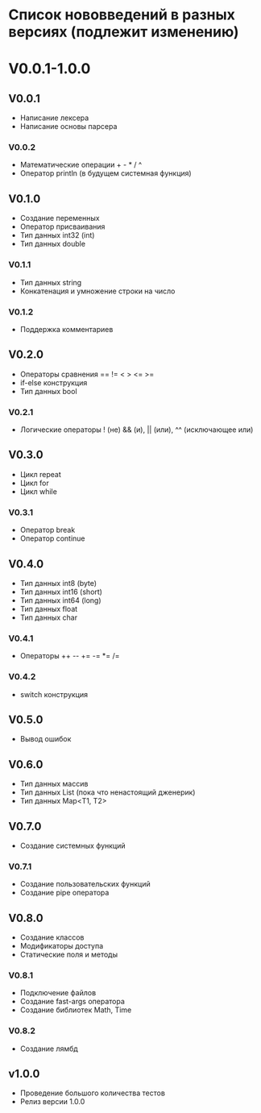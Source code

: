 # Список нововведений в разных версиях (подлежит изменению)

# V0.0.1-1.0.0

## V0.0.1
* Написание лексера
* Написание основы парсера

### V0.0.2
* Математические операции + - * / ^
* Оператор println (в будущем системная функция)
 
## V0.1.0
* Создание переменных
* Оператор присваивания
* Тип данных int32 (int)
* Тип данных double

### V0.1.1
* Тип данных string
* Конкатенация и умножение строки на число

### V0.1.2
* Поддержка комментариев

## V0.2.0
* Операторы сравнения == != < > <= >=
* if-else конструкция
* Тип данных bool

### V0.2.1
* Логические операторы ! (не) && (и), || (или), ^^ (исключающее или)

## V0.3.0
* Цикл repeat
* Цикл for
* Цикл while

### V0.3.1
* Оператор break
* Оператор continue

## V0.4.0
* Тип данных int8 (byte)
* Тип данных int16 (short)
* Тип данных int64 (long)
* Тип данных float
* Тип данных char

### V0.4.1
* Операторы ++ -- += -= *= /=

### V0.4.2
* switch конструкция

## V0.5.0
* Вывод ошибок

## V0.6.0
* Тип данных массив
* Тип данных List<T> (пока что ненастоящий дженерик)
* Тип данных Map<T1, T2>

## V0.7.0
* Создание системных функций

### V0.7.1
* Создание пользовательских функций
* Создание pipe оператора

## V0.8.0
* Создание классов
* Модификаторы доступа
* Статические поля и методы

### V0.8.1
* Подключение файлов
* Создание fast-args оператора
* Создание библиотек Math, Time

### V0.8.2 
* Создание лямбд

## v1.0.0
* Проведение большого количества тестов
* Релиз версии 1.0.0